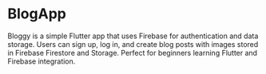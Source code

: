 # BlogApp
Bloggy is a simple Flutter app that uses Firebase for authentication and data storage. Users can sign up, log in, and create blog posts with images stored in Firebase Firestore and Storage. Perfect for beginners learning Flutter and Firebase integration.
